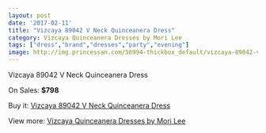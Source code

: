 ```yaml
---
layout: post
date: '2017-02-11'
title: "Vizcaya 89042 V Neck Quinceanera Dress"
category: Vizcaya Quinceanera Dresses by Mori Lee
tags: ["dress","brand","dresses","party","evening"]
image: http://img.princessan.com/56994-thickbox_default/vizcaya-89042-v-neck-quinceanera-dress.jpg
---
```

Vizcaya 89042 V Neck Quinceanera Dress

On Sales: **$798**
<a href="https://www.princessan.com/en/17718-vizcaya-89042-v-neck-quinceanera-dress.html"><amp-img layout="responsive" width="600" height="600" src="//img.princessan.com/56994-thickbox_default/vizcaya-89042-v-neck-quinceanera-dress.jpg" alt="Vizcaya 89042 V Neck Quinceanera Dress 0" /></a>
<a href="https://www.princessan.com/en/17718-vizcaya-89042-v-neck-quinceanera-dress.html"><amp-img layout="responsive" width="600" height="600" src="//img.princessan.com/56998-thickbox_default/vizcaya-89042-v-neck-quinceanera-dress.jpg" alt="Vizcaya 89042 V Neck Quinceanera Dress 1" /></a>
<a href="https://www.princessan.com/en/17718-vizcaya-89042-v-neck-quinceanera-dress.html"><amp-img layout="responsive" width="600" height="600" src="//img.princessan.com/56997-thickbox_default/vizcaya-89042-v-neck-quinceanera-dress.jpg" alt="Vizcaya 89042 V Neck Quinceanera Dress 2" /></a>
<a href="https://www.princessan.com/en/17718-vizcaya-89042-v-neck-quinceanera-dress.html"><amp-img layout="responsive" width="600" height="600" src="//img.princessan.com/56996-thickbox_default/vizcaya-89042-v-neck-quinceanera-dress.jpg" alt="Vizcaya 89042 V Neck Quinceanera Dress 3" /></a>
<a href="https://www.princessan.com/en/17718-vizcaya-89042-v-neck-quinceanera-dress.html"><amp-img layout="responsive" width="600" height="600" src="//img.princessan.com/56995-thickbox_default/vizcaya-89042-v-neck-quinceanera-dress.jpg" alt="Vizcaya 89042 V Neck Quinceanera Dress 4" /></a>

Buy it: [Vizcaya 89042 V Neck Quinceanera Dress](https://www.princessan.com/en/17718-vizcaya-89042-v-neck-quinceanera-dress.html "Vizcaya 89042 V Neck Quinceanera Dress")

View more: [Vizcaya Quinceanera Dresses by Mori Lee](https://www.princessan.com/en/151- "Vizcaya Quinceanera Dresses by Mori Lee")